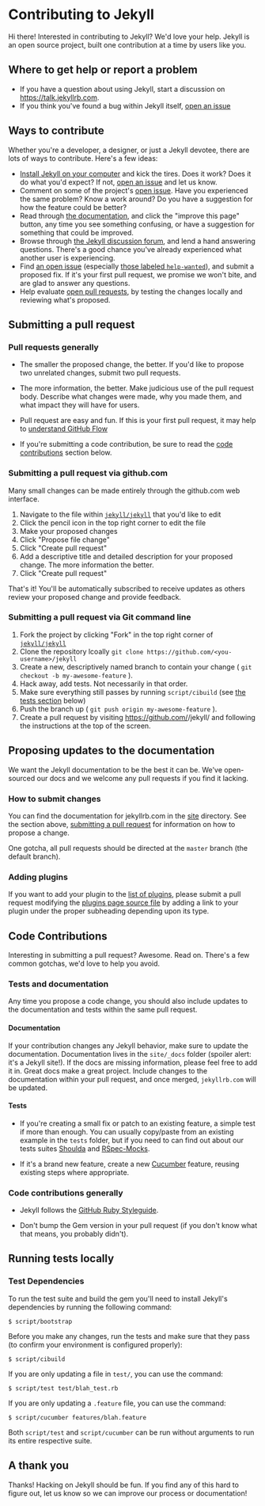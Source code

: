 # Contributing to Jekyll

Hi there! Interested in contributing to Jekyll? We'd love your help. Jekyll is an open source project, built one contribution at a time by users like you.

## Where to get help or report a problem

* If you have a question about using Jekyll, start a discussion on https://talk.jekyllrb.com.
* If you think you've found a bug within Jekyll itself, [open an issue](https://github.com/jekyll/jekyll/issues/new)

## Ways to contribute

Whether you're a developer, a designer, or just a Jekyll devotee, there are lots of ways to contribute. Here's a few ideas:

* [Install Jekyll on your computer](https://jekyllrb.com/docs/installation/) and kick the tires. Does it work? Does it do what you'd expect? If not, [open an issue](https://github.com/jekyll/jekyll/issues/new) and let us know.
* Comment on some of the project's [open issue](https://github.com/jekyll/jekyll/issues). Have you experienced the same problem? Know a work around? Do you have a suggestion for how the feature could be better?
* Read through [the documentation](http://jekyllrb.com/docs/home/), and click the "improve this page" button, any time you see something confusing, or have a suggestion for something that could be improved.
* Browse through [the Jekyll discussion forum](https://talk.jekyllrb.com/), and lend a hand answering questions. There's a good chance you've already experienced what another user is experiencing.
* Find [an open issue](https://github.com/jekyll/jekyll/issues) (especially [those labeled `help-wanted`](https://github.com/jekyll/jekyll/issues?q=is%3Aopen+is%3Aissue+label%3Ahelp-wanted)), and submit a proposed fix. If it's your first pull request, we promise we won't bite, and are glad to answer any questions.
* Help evaluate [open pull requests](https://github.com/jekyll/jekyll/pulls), by testing the changes locally and reviewing what's proposed.

## Submitting a pull request

### Pull requests generally

* The smaller the proposed change, the better. If you'd like to propose two unrelated changes, submit two pull requests.

* The more information, the better. Make judicious use of the pull request body. Describe what changes were made, why you made them, and what impact they will have for users.

* Pull request are easy and fun. If this is your first pull request, it may help to [understand GitHub Flow](https://guides.github.com/introduction/flow/)

* If you're submitting a code contribution, be sure to read the [code contributions](#code-contributions) section below.

### Submitting a pull request via github.com

Many small changes can be made entirely through the github.com web interface.

1. Navigate to the file within [`jekyll/jekyll`](https://github.com/jekyll/jekyll) that you'd like to edit
2. Click the pencil icon in the top right corner to edit the file
3. Make your proposed changes
4. Click "Propose file change"
5. Click "Create pull request"
6. Add a descriptive title and detailed description for your proposed change. The more information the better.
7. Click "Create pull request"

That's it! You'll be automatically subscribed to receive updates as others review your proposed change and provide feedback.

### Submitting a pull request via Git command line

1. Fork the project by clicking "Fork" in the top right corner of [`jekyll/jekyll`](https://github.com/jekyll/jekyll)
2. Clone the repository lcoally `git clone https://github.com/<you-username>/jekyll`
3. Create a new, descriptively named branch to contain your change ( `git checkout -b my-awesome-feature` ).
4. Hack away, add tests. Not necessarily in that order.
5. Make sure everything still passes by running `script/cibuild` (see [the tests section](#running-tests-locally) below)
6. Push the branch up ( `git push origin my-awesome-feature` ).
7. Create a pull request by visiting https://github.com/<your-username>/jekyll/ and following the instructions at the top of the screen.

## Proposing updates to the documentation

We want the Jekyll documentation to be the best it can be. We've open-sourced our docs and we welcome any pull requests if you find it lacking.

### How to submit changes

You can find the documentation for jekyllrb.com in the [site](https://github.com/jekyll/jekyll/tree/master/site) directory. See the section above, [submitting a pull request](#submitting-a-pull-request) for information on how to propose a change.

One gotcha, all pull requests should be directed at the `master` branch (the default branch).

### Adding plugins

If you want to add your plugin to the [list of plugins](http://jekyllrb.com/docs/plugins/#available-plugins), please submit a pull request modifying the [plugins page source file](site/_docs/plugins.md) by adding a link to your plugin under the proper subheading depending upon its type.

## Code Contributions

Interesting in submitting a pull request? Awesome. Read on. There's a few common gotchas, we'd love to help you avoid.

### Tests and documentation

Any time you propose a code change, you should also include updates to the documentation and tests within the same pull request.

#### Documentation

If your contribution changes any Jekyll behavior, make sure to update the documentation. Documentation lives in the `site/_docs` folder (spoiler alert: it's a Jekyll site!). If the docs are missing information, please feel free to add it in. Great docs make a great project. Include changes to the documentation within your pull request, and once merged, `jekyllrb.com` will be updated.

#### Tests

* If you're creating a small fix or patch to an existing feature, a simple test if more than enough. You can usually copy/paste from an existing example in the `tests` folder, but if you need to can find out about our tests suites [Shoulda](https://github.com/thoughtbot/shoulda/tree/master) and [RSpec-Mocks](https://github.com/rspec/rspec-mocks).

* If it's a brand new feature, create a new [Cucumber](https://github.com/cucumber/cucumber/) feature, reusing existing steps where appropriate.

### Code contributions generally

* Jekyll follows the [GitHub Ruby Styleguide](https://github.com/styleguide/ruby).

* Don't bump the Gem version in your pull request (if you don't know what that means, you probably didn't).

## Running tests locally

### Test Dependencies

To run the test suite and build the gem you'll need to install Jekyll's dependencies by running the following command:

    $ script/bootstrap

Before you make any changes, run the tests and make sure that they pass (to confirm your environment is configured properly):

    $ script/cibuild

If you are only updating a file in `test/`, you can use the command:

    $ script/test test/blah_test.rb

If you are only updating a `.feature` file, you can use the command:

    $ script/cucumber features/blah.feature

Both `script/test` and `script/cucumber` can be run without arguments to
run its entire respective suite.

## A thank you

Thanks! Hacking on Jekyll should be fun. If you find any of this hard to figure out, let us know so we can improve our process or documentation!
